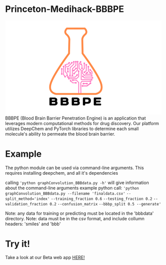 # Princeton-Medihack-BBBPE
![alt text](smallbbbpe.png)
BBBPE (Blood Brain Barrier Penetration Engine) is an application that leverages modern computational methods for drug discovery. Our platform utilizes DeepChem and PyTorch libraries to determine each small molecule's ability to permeate the blood brain barrier. 

# Example
The python module can be used via command-line arguments.
This requires installing deepchem, and all it's dependencies

calling `'python graphConvolution_BBBdata.py -h'` will give information
about the command-line arguments
example python call:
     `'python graphConvolution_BBBdata.py --filename 'finaldata.csv'`
                                         `--split_method='index'`
                                         `--training_fraction 0.6` 
                                         `--testing_fraction 0.2`
                                         `--validation_fraction 0.2`
                                         `--confusion_matrix`
                                         `--bbbp_split 0.5 --generate'`

Note: any data for training or predicting must be located in the 'bbbdata' directory.
Note: data must be in the csv format, and include collumn headers: 'smiles' and 'bbb' 

# Try it!
Take a look at our Beta web app [HERE!](http://coderrick.github.io/)
